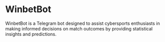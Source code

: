 <h1>WinbetBot</h1>

WinbetBot is a Telegram bot designed to assist cybersports enthusiasts in making informed decisions on match outcomes by providing statistical insights and predictions.
